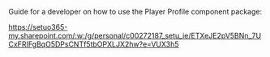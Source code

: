 Guide for a developer on how to use the Player Profile component package: 	

https://setuo365-my.sharepoint.com/:w:/g/personal/c00272187_setu_ie/ETXeJE2pV5BNn_7UCxFRIFgBqO5DPsCNTf5tbOPXLJX2hw?e=VUX3h5
